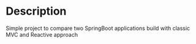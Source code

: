 # Description

Simple project to compare two SpringBoot applications build with classic MVC and Reactive approach